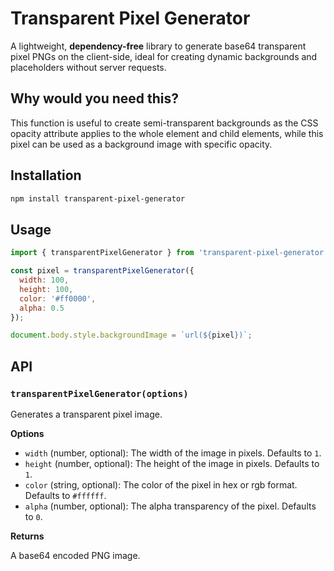 # Transparent Pixel Generator

A lightweight, __dependency-free__ library to generate base64 transparent pixel PNGs on the client-side, ideal for creating dynamic backgrounds and placeholders without server requests.

## Why would you need this?

This function is useful to create semi-transparent backgrounds as the CSS opacity attribute applies to the whole element and child elements, while this pixel can be used as a background image with specific opacity.

## Installation

```bash
npm install transparent-pixel-generator
```

## Usage

```javascript
import { transparentPixelGenerator } from 'transparent-pixel-generator';

const pixel = transparentPixelGenerator({
  width: 100,
  height: 100,
  color: '#ff0000',
  alpha: 0.5
});

document.body.style.backgroundImage = `url(${pixel})`;
```

## API

### `transparentPixelGenerator(options)`

Generates a transparent pixel image.

**Options**

- `width` (number, optional): The width of the image in pixels. Defaults to `1`.
- `height` (number, optional): The height of the image in pixels. Defaults to `1`.
- `color` (string, optional): The color of the pixel in hex or rgb format. Defaults to `#ffffff`.
- `alpha` (number, optional): The alpha transparency of the pixel. Defaults to `0`.

**Returns**

A base64 encoded PNG image.